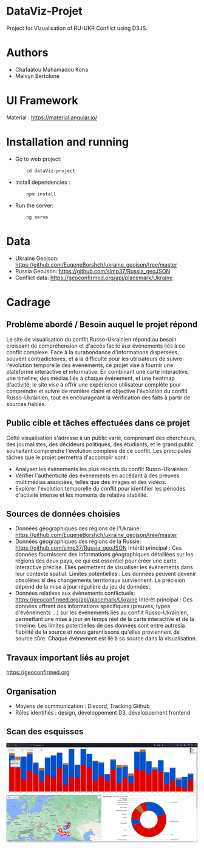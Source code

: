 # DataViz-Projet
Project for Vizualisation of RU-UKR Conflict using D3JS.

# Authors
- Chafaatou Mahamadou Kona
- Melvyn Bertolone

# UI Framework
Material : https://material.angular.io/

# Installation and running
-  Go to web project:
    ```shell
        cd dataViz-project
    ```
- Install dependencies :
    ```shell
        npm install
    ```
- Run the server: 
    ```shell
        ng serve
    ```

# Data
- Ukraine Geojson: https://github.com/EugeneBorshch/ukraine_geojson/tree/master
- Russia GeoJson: https://github.com/simp37/Russia_geoJSON
- Conflict data: https://geoconfirmed.org/api/placemark/Ukraine

# Cadrage

## Problème abordé / Besoin auquel le projet répond

Le site de visualisation du conflit Russo-Ukrainien répond au besoin croissant de compréhension et d'accès facile aux événements liés à ce conflit complexe. Face à la surabondance d'informations dispersées, souvent contradictoires, et à la difficulté pour les utilisateurs de suivre l'évolution temporelle des événements, ce projet vise à fournir une plateforme interactive et informative. En combinant une carte interactive, une timeline, des médias liés à chaque événement, et une heatmap d'activité, le site vise à offrir une expérience utilisateur complète pour comprendre et suivre de manière claire et objective l'évolution du conflit Russo-Ukrainien, tout en encourageant la vérification des faits à partir de sources fiables.

## Public cible et tâches effectuées dans ce projet

Cette visualisation s'adresse à un public varié, comprenant des chercheurs, des journalistes, des décideurs politiques, des étudiants, et le grand public souhaitant comprendre l'évolution complexe de ce conflit. 
Les principales tâches que le projet permettra d'accomplir sont :

- Analyser les événements les plus récents du conflit Russo-Ukrainien.
- Vérifier l'authenticité des événements en accédant à des preuves multimédias associées, telles que des images et des vidéos.
- Explorer l'évolution temporelle du conflit pour identifier les périodes d'activité intense et les moments de relative stabilité.

## Sources de données choisies

- Données géographiques des régions de l'Ukraine: https://github.com/EugeneBorshch/ukraine_geojson/tree/master
- Données géographiques des régions de la Russie: https://github.com/simp37/Russia_geoJSON
Intérêt principal : Ces données fournissent des informations géographiques détaillées sur les régions des deux pays, ce qui est essentiel pour créer une carte interactive précise. Elles permettent de visualiser les événements dans leur contexte spatial.
Limites potentielles : Les données peuvent devenir obsolètes si des changements territoriaux surviennent. La précision dépend de la mise à jour régulière du jeu de données.
- Données relatives aux évènements conflictuels: https://geoconfirmed.org/api/placemark/Ukraine
Intérêt principal : Ces données offrent des informations spécifiques (preuves, types d'évènements ...) sur les événements liés au conflit Russo-Ukrainien, permettant une mise à jour en temps réel de la carte interactive et de la timeline.
Les limites potentielles de ces données sont entre autresla fiabilité de la source et nous garantissons qu'elles proviennent de source sûre. Chaque évènement est lié à sa source dans la visualisation.

## Travaux important liés au projet

https://geoconfirmed.org

## Organisation

- Moyens de communication : Discord, Tracking Github
- Rôles identifiés : design, développement D3, développement frontend

## Scan des esquisses

![alt text](./dataViz-project/src/assets/sketch/sketch_1.png)